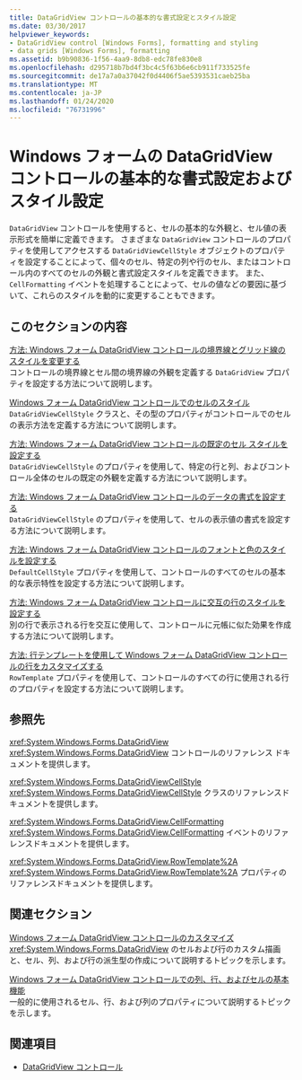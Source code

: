```yaml
---
title: DataGridView コントロールの基本的な書式設定とスタイル設定
ms.date: 03/30/2017
helpviewer_keywords:
- DataGridView control [Windows Forms], formatting and styling
- data grids [Windows Forms], formatting
ms.assetid: b9b90836-1f56-4aa9-8db8-edc78fe830e8
ms.openlocfilehash: d295718b7bd4f3bc4c5f63b6e6cb911f733525fe
ms.sourcegitcommit: de17a7a0a37042f0d4406f5ae5393531caeb25ba
ms.translationtype: MT
ms.contentlocale: ja-JP
ms.lasthandoff: 01/24/2020
ms.locfileid: "76731996"
---
```

# <a name="basic-formatting-and-styling-in-the-windows-forms-datagridview-control"></a>Windows フォームの DataGridView コントロールの基本的な書式設定およびスタイル設定
`DataGridView` コントロールを使用すると、セルの基本的な外観と、セル値の表示形式を簡単に定義できます。 さまざまな `DataGridView` コントロールのプロパティを使用してアクセスする `DataGridViewCellStyle` オブジェクトのプロパティを設定することによって、個々のセル、特定の列や行のセル、またはコントロール内のすべてのセルの外観と書式設定スタイルを定義できます。 また、`CellFormatting` イベントを処理することによって、セルの値などの要因に基づいて、これらのスタイルを動的に変更することもできます。  
  
## <a name="in-this-section"></a>このセクションの内容  
 [方法: Windows フォーム DataGridView コントロールの境界線とグリッド線のスタイルを変更する](change-the-border-and-gridline-styles-in-the-datagrid.md)  
 コントロールの境界線とセル間の境界線の外観を定義する `DataGridView` プロパティを設定する方法について説明します。  
  
 [Windows フォーム DataGridView コントロールでのセルのスタイル](cell-styles-in-the-windows-forms-datagridview-control.md)  
 `DataGridViewCellStyle` クラスと、その型のプロパティがコントロールでのセルの表示方法を定義する方法について説明します。  
  
 [方法: Windows フォーム DataGridView コントロールの既定のセル スタイルを設定する](how-to-set-default-cell-styles-for-the-windows-forms-datagridview-control.md)  
 `DataGridViewCellStyle` のプロパティを使用して、特定の行と列、およびコントロール全体のセルの既定の外観を定義する方法について説明します。  
  
 [方法: Windows フォーム DataGridView コントロールのデータの書式を設定する](how-to-format-data-in-the-windows-forms-datagridview-control.md)  
 `DataGridViewCellStyle` のプロパティを使用して、セルの表示値の書式を設定する方法について説明します。  
  
 [方法: Windows フォーム DataGridView コントロールのフォントと色のスタイルを設定する](how-to-set-font-and-color-styles-in-the-windows-forms-datagridview-control.md)  
 `DefaultCellStyle` プロパティを使用して、コントロールのすべてのセルの基本的な表示特性を設定する方法について説明します。  
  
 [方法: Windows フォーム DataGridView コントロールに交互の行のスタイルを設定する](how-to-set-alternating-row-styles-for-the-windows-forms-datagridview-control.md)  
 別の行で表示される行を交互に使用して、コントロールに元帳に似た効果を作成する方法について説明します。  
  
 [方法: 行テンプレートを使用して Windows フォーム DataGridView コントロールの行をカスタマイズする](use-the-row-template-to-customize-rows-in-the-datagrid.md)  
 `RowTemplate` プロパティを使用して、コントロールのすべての行に使用される行のプロパティを設定する方法について説明します。  
  
## <a name="reference"></a>参照先  
 <xref:System.Windows.Forms.DataGridView>  
 <xref:System.Windows.Forms.DataGridView> コントロールのリファレンス ドキュメントを提供します。  
  
 <xref:System.Windows.Forms.DataGridViewCellStyle>  
 <xref:System.Windows.Forms.DataGridViewCellStyle> クラスのリファレンスドキュメントを提供します。  
  
 <xref:System.Windows.Forms.DataGridView.CellFormatting>  
 <xref:System.Windows.Forms.DataGridView.CellFormatting> イベントのリファレンスドキュメントを提供します。  
  
 <xref:System.Windows.Forms.DataGridView.RowTemplate%2A>  
 <xref:System.Windows.Forms.DataGridView.RowTemplate%2A> プロパティのリファレンスドキュメントを提供します。  
  
## <a name="related-sections"></a>関連セクション  
 [Windows フォーム DataGridView コントロールのカスタマイズ](customizing-the-windows-forms-datagridview-control.md)  
 <xref:System.Windows.Forms.DataGridView> のセルおよび行のカスタム描画と、セル、列、および行の派生型の作成について説明するトピックを示します。  
  
 [Windows フォーム DataGridView コントロールでの列、行、およびセルの基本機能](basic-column-row-and-cell-features-wf-datagridview-control.md)  
 一般的に使用されるセル、行、および列のプロパティについて説明するトピックを示します。  
  
## <a name="see-also"></a>関連項目

- [DataGridView コントロール](datagridview-control-windows-forms.md)
